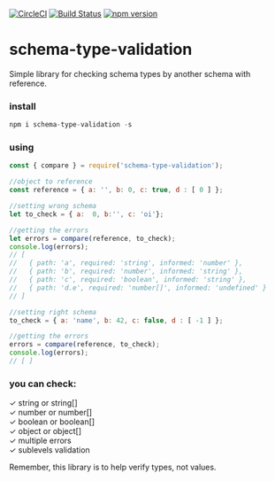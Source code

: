 [![CircleCI](https://circleci.com/gh/jonathan-sh/schema-type-validation/tree/master.svg?style=svg)](https://circleci.com/gh/jonathan-sh/schema-type-validation/tree/master)
[![Build Status](https://travis-ci.org/jonathan-sh/schema-type-validation.svg?branch=master)](https://travis-ci.org/jonathan-sh/schema-type-validation)
[![npm version](https://badge.fury.io/js/schema-type-validation.svg)](https://badge.fury.io/js/schema-type-validation)
# schema-type-validation

Simple library for checking schema types by another schema with reference.


### install
```js
npm i schema-type-validation -s
```

### using
```js
const { compare } = require('schema-type-validation');

//object to reference
const reference = { a: '', b: 0, c: true, d : [ 0 ] };

//setting wrong schema
let to_check = { a:  0, b:'', c: 'oi'};

//getting the errors
let errors = compare(reference, to_check);
console.log(errors);
// [ 
//   { path: 'a', required: 'string', informed: 'number' },
//   { path: 'b', required: 'number', informed: 'string' },
//   { path: 'c', required: 'boolean', informed: 'string' },
//   { path: 'd.e', required: 'number[]', informed: 'undefined' } 
// ]

//setting right schema
to_check = { a: 'name', b: 42, c: false, d : [ -1 ] };

//getting the errors
errors = compare(reference, to_check);
console.log(errors);
// [ ]

```

### you can check:  
✓ string or string[]  
✓ number or number[]  
✓ boolean or boolean[]  
✓ object or object[]  
✓ multiple errors  
✓ sublevels validation  

Remember, this library is to help verify types, not values. 